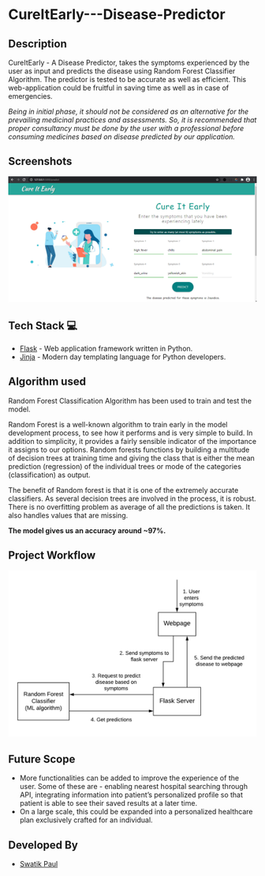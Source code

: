 # CureItEarly---Disease-Predictor

## Description
CureItEarly - A Disease Predictor, takes the symptoms experienced by the user as input and predicts the disease using Random Forest Classifier Algorithm. 
The predictor is tested to be accurate as well as efficient. This web-application could be fruitful in saving time as well as in case of emergencies.

*Being in initial phase, it should not be considered as an alternative for the prevailing medicinal practices and assessments. 
So, it is recommended that proper consultancy must be done by the user with a professional before consuming medicines based on disease predicted by our application.*

## Screenshots

![](Screenshots/homepage.png)

## Tech Stack 💻
- [Flask](https://flask.palletsprojects.com/en/1.1.x/) - Web application framework written in Python.
- [Jinja](https://jinja.palletsprojects.com/en/2.11.x/) - Modern day templating language for Python developers.

## Algorithm used
Random Forest Classification Algorithm has been used to train and test the model.

Random Forest is a well-known algorithm to train early in the model development
process, to see how it performs and is very simple to build. In addition to simplicity,
it provides a fairly sensible indicator of the importance it assigns to our options.
Random forests functions by building a multitude of decision trees at training time
and giving the class that is either the mean prediction (regression) of the individual
trees or mode of the categories (classification) as output.

The benefit of Random forest is that it is one of the extremely accurate classifiers. As
several decision trees are involved in the process, it is robust. There is no overfitting
problem as average of all the predictions is taken. It also handles values that are
missing.

**The model gives us an accuracy around ~97%.**

## Project Workflow

![](Screenshots/workflow.png)

## Future Scope

- More functionalities can be added to improve
the experience of the user. Some of these are - enabling nearest hospital searching through API, integrating information into patient’s personalized profile so that
patient is able to see their saved results at a later time.
- On a large scale, this could be expanded into a personalized healthcare plan exclusively crafted for an individual.

## Developed By

- [Swatik Paul](https://github.com/swatikpl44)



